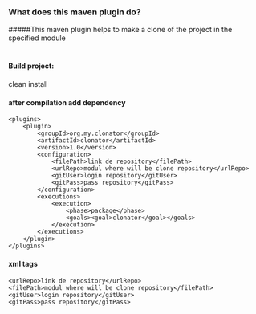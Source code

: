 ### What does this maven plugin do?
#####This maven plugin helps to make a clone of the project in the specified module
#
#### Build project: 
clean install

#### after compilation add dependency
       
    <plugins>
        <plugin>
            <groupId>org.my.clonator</groupId>
            <artifactId>clonator</artifactId>
            <version>1.0</version>
            <configuration>
                <filePath>link de repository</filePath>
                <urlRepo>modul where will be clone repository</urlRepo>
                <gitUser>login repository</gitUser>
                <gitPass>pass repository</gitPass>
            </configuration>
            <executions>
                <execution>
                    <phase>package</phase>
                    <goals><goal>clonator</goal></goals>
                </execution>
            </executions>
        </plugin>
    </plugins>


#### xml tags
   
    <urlRepo>link de repository</urlRepo>
    <filePath>modul where will be clone repository</filePath>
    <gitUser>login repository</gitUser>
    <gitPass>pass repository</gitPass>

